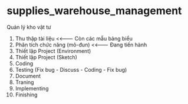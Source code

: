 # supplies_warehouse_management
Quản lý kho vật tư

1. Thu thập tài liệu                                  <<--- Còn các mẫu bảng biểu
2. Phân tích chức năng (mô-đun)                       <<--- Đang tiến hành
3. Thiết lập Project (Environment)
4. Thiết lập Project (Sketch)
5. Coding
6. Testing (Fix bug - Discuss - Coding - Fix bug)
7. Document
8. Traning
9. Implementing
10. Finishing
